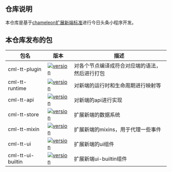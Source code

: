 ## 仓库说明
本仓库是基于[chameleon扩展新端标准](https://cml.js.org/doc/extend/extend.html)进行今日头条小程序开发。

## 本仓库发布的包

|包名|版本|描述|
|-----|----|----|
|cml-tt-plugin|[![version](https://img.shields.io/npm/v/cml-tt-plugin.svg?style=flat)](https://www.npmjs.com/package/cml-tt-plugin)|对各个节点编译成符合对应端的语法，然后进行打包|
|cml-tt-runtime|[![version](https://img.shields.io/npm/v/cml-tt-runtime.svg?style=flat)](https://www.npmjs.com/package/cml-tt-runtime)| 对新端的运行时和生命周期进行映射等             |
|cml-tt-api|[![version](https://img.shields.io/npm/v/cml-tt-api.svg?style=flat)](https://www.npmjs.com/package/cml-tt-api)|对新端的api进行实现|
|cml-tt-store|[![version](https://img.shields.io/npm/v/cml-tt-store.svg?style=flat)](https://www.npmjs.com/package/cml-tt-store)|扩展新端的数据系统|
|cml-tt-mixin|[![version](https://img.shields.io/npm/v/cml-tt-mixins.svg?style=flat)](https://www.npmjs.com/package/cml-tt-mixins)|扩展新端的mixins，用于代理一些事件|
|cml-tt-ui|[![version](https://img.shields.io/npm/v/cml-tt-ui.svg?style=flat)](https://www.npmjs.com/package/cml-tt-ui)|扩展新端的ui组件|
|cml-tt-ui-builtin|[![version](https://img.shields.io/npm/v/cml-tt-ui-builtin.svg?style=flat)](https://www.npmjs.com/package/cml-tt-ui-builtin)|扩展新端ui-builtin组件|





